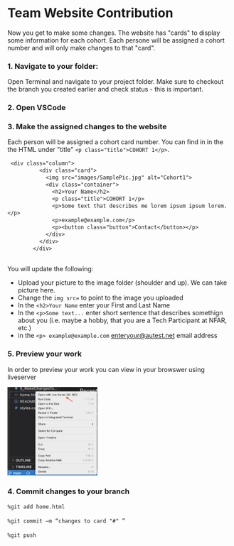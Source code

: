 # Team Website Contribution
Now you get to make some changes. The website has "cards" to display some information for each cohort. Each persone will be assigned a cohort number and will only make changes to that "card". 

### 1. Navigate to your folder:
Open Terminal and navigate to your project folder. Make sure to checkout the branch you created earlier and check status - this is important. 

### 2. Open VSCode

### 3. Make the assigned changes to the website
Each person will be assigned a cohort card number. You can find in in the the HTML under "title" ```<p class="title">COHORT 1</p>```. 
```
 <div class="column">
          <div class="card">
            <img src="images/SamplePic.jpg" alt="Cohort1">
            <div class="container">
              <h2>Your Name</h2>
              <p class="title">COHORT 1</p>
              <p>Some text that describes me lorem ipsum ipsum lorem.</p>
              <p>example@example.com</p>
              <p><button class="button">Contact</button></p>
            </div>
          </div>
        </div>
        
 ```       
You will update the following: 
- Upload your picture to the image folder (shoulder and up). We can take picture here. 
- Change the `img src=` to point to the image you uploaded
- In the `<h2>Your Name` enter your First and Last Name
- In the `<p>Some text...` enter short sentence that describes somethign about you (i.e. maybe a hobby, that you are a Tech Participant at NFAR, etc.)
- in the `<p> example@example.com` enteryour@autest.net email address
### 5. Preview your work
In order to preview your work you can view in your browswer using liveserver  

<img src="images/SelectLiveServer.jpg" width="40%" length="40%"> 

### 4. Commit changes to your branch

```
%git add home.html

%git commit –m “changes to card "#" ”

%git push
```
